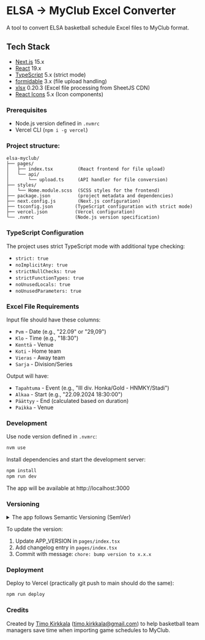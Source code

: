 # ELSA -> MyClub Excel Converter

A tool to convert ELSA basketball schedule Excel files to MyClub format.

## Tech Stack

- [Next.js](https://nextjs.org/) 15.x
- [React](https://react.dev/) 19.x
- [TypeScript](https://www.typescriptlang.org/) 5.x (strict mode)
- [formidable](https://www.npmjs.com/package/formidable) 3.x (file upload handling)
- [xlsx](https://sheetjs.com) 0.20.3 (Excel file processing from SheetJS CDN)
- [React Icons](https://react-icons.github.io/react-icons/) 5.x (Icon components)

### Prerequisites
- Node.js version defined in `.nvmrc`
- Vercel CLI (`npm i -g vercel`)

### Project structure:
```
elsa-myclub/
├── pages/
│   ├── index.tsx         (React frontend for file upload)
│   └── api/
│       └── upload.ts     (API handler for file conversion)
├── styles/
│   └── Home.module.scss  (SCSS styles for the frontend)
├── package.json          (project metadata and dependencies)
├── next.config.js        (Next.js configuration)
├── tsconfig.json        (TypeScript configuration with strict mode)
├── vercel.json          (Vercel configuration)
└── .nvmrc               (Node.js version specification)
```

### TypeScript Configuration

The project uses strict TypeScript mode with additional type checking:
- `strict: true`
- `noImplicitAny: true`
- `strictNullChecks: true`
- `strictFunctionTypes: true`
- `noUnusedLocals: true`
- `noUnusedParameters: true`

### Excel File Requirements

Input file should have these columns:
- `Pvm` - Date (e.g., "22.09" or "29,09")
- `Klo` - Time (e.g., "18:30")
- `Kenttä` - Venue
- `Koti` - Home team
- `Vieras` - Away team
- `Sarja` - Division/Series

Output will have:
- `Tapahtuma` - Event (e.g., "III div. Honka/Gold - HNMKY/Stadi")
- `Alkaa` - Start (e.g., "22.09.2024 18:30:00")
- `Päättyy` - End (calculated based on duration)
- `Paikka` - Venue

### Development
Use node version defined in `.nvmrc`:
```bash
nvm use
```

Install dependencies and start the development server:
```bash
npm install
npm run dev
```

The app will be available at http://localhost:3000

### Versioning
<details>
<summary>The app follows Semantic Versioning (SemVer)</summary>

```
Major version (x.0.0): Breaking changes
Minor version (0.x.0): New features
Patch version (0.0.x): Bug fixes
Beta suffix (-beta): Pre-release version
```
</details>

To update the version:
1. Update APP_VERSION in `pages/index.tsx`
2. Add changelog entry in `pages/index.tsx`
3. Commit with message: `chore: bump version to x.x.x`


### Deployment
Deploy to Vercel (practically git push to main should do the same):
```bash
npm run deploy
```

### Credits

Created by [Timo Kirkkala](https://github.com/kirkkala) (timo.kirkkala@gmail.com) to help basketball team managers save time when importing game schedules to MyClub.
